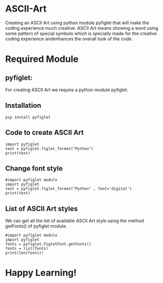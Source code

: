 # ASCII-Art
Creating an ASCII Art using python module pyfiglet that will make the coding experience much creative. ASCII Art means showing a word using some pattern of special symbols which is specially made for the creative coding experience andenhances the overall look of the code.
# Required Module
## pyfiglet:
For creating ASCII Art we require a python module pyfiglet.

## Installation
```pip install pyfiglet```

## Code to create ASCII Art
```
import pyfiglet
text = pyfiglet.figlet_format("Python")
print(text)
```

## Change font style
```
#import pyfiglet module
import pyfiglet
text = pyfiglet.figlet_format("Python" , font='digital')
print(text)
```

## List of ASCII Art styles
We can get all the list of available ASCII Art style using the method getFonts() of pyfiglet module.

```
#import pyfiglet module
import pyfiglet
fonts = pyfiglet.FigletFont.getFonts()
fonts = list(fonts)
print(len(fonts))
```

# Happy Learning!
